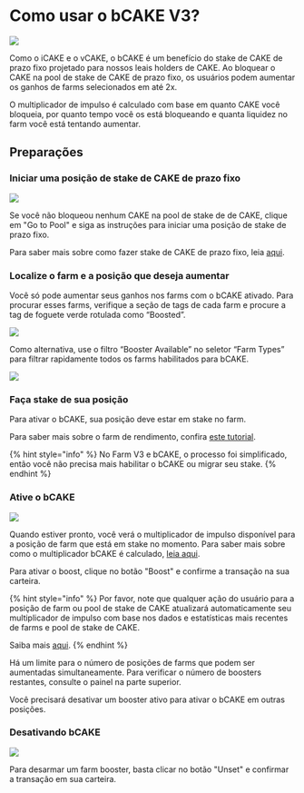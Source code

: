 # Como usar o bCAKE V3?

![](../../../.gitbook/assets/how-to-use-bCAKE.png)

Como o iCAKE e o vCAKE, o bCAKE é um benefício do stake de CAKE de prazo fixo projetado para nossos leais holders de CAKE. Ao bloquear o CAKE na pool de stake de CAKE de prazo fixo, os usuários podem aumentar os ganhos de farms selecionados em até 2x.&#x20;

O multiplicador de impulso é calculado com base em quanto CAKE você bloqueia, por quanto tempo você os está bloqueando e quanta liquidez no farm você está tentando aumentar.

## Preparações <a href="#preparations" id="preparations"></a>

### Iniciar uma posição de stake de CAKE de prazo fixo

![](<../../../.gitbook/assets/image (15) (1).png>)

Se você não bloqueou nenhum CAKE na pool de stake de de CAKE, clique em "Go to Pool" e siga as instruções para iniciar uma posição de stake de prazo fixo.&#x20;

Para saber mais sobre como fazer stake de CAKE de prazo fixo, leia [aqui](https://docs.pancakeswap.finance/v/portuguese-brazilian/products/pancakeswap-exchange).

### Localize o farm e a posição que deseja aumentar&#x20;

Você só pode aumentar seus ganhos nos farms com o bCAKE ativado. Para procurar esses farms, verifique a seção de tags de cada farm e procure a tag de foguete verde rotulada como “Boosted”.

![](../../../.gitbook/assets/image.png)

Como alternativa, use o filtro “Booster Available” no seletor “Farm Types” para filtrar rapidamente todos os farms habilitados para bCAKE.

![](<../../../.gitbook/assets/image (45).png>)

### Faça stake de sua posição&#x20;

Para ativar o bCAKE, sua posição deve estar em stake no farm.&#x20;

Para saber mais sobre o farm de rendimento, confira [este tutorial](../how-to-use-farms.md).&#x20;

{% hint style="info" %}
No Farm V3 e bCAKE, o processo foi simplificado, então você não precisa mais habilitar o bCAKE ou migrar seu stake.
{% endhint %}

### Ative o bCAKE <a href="#b3a80f22-5043-4e4b-afae-93b4abec504e" id="b3a80f22-5043-4e4b-afae-93b4abec504e"></a>

![](<../../../.gitbook/assets/image (35).png>)

Quando estiver pronto, você verá o multiplicador de impulso disponível para a posição de farm que está em stake no momento. Para saber mais sobre como o multiplicador bCAKE é calculado, [leia aqui](https://docs.pancakeswap.finance/v/portuguese-brazilian/produtos/yield-farming/bcake/perguntas-frequentes#por-que-meus-multiplicadores-mudam-mesmo-apos-a-ativacao).&#x20;

Para ativar o boost, clique no botão "Boost" e confirme a transação na sua carteira.

{% hint style="info" %}
Por favor, note que qualquer ação do usuário para a posição de farm ou pool de stake de CAKE atualizará automaticamente seu multiplicador de impulso com base nos dados e estatísticas mais recentes de farms e pool de stake de CAKE.&#x20;

Saiba mais [aqui](https://docs.pancakeswap.finance/v/portuguese-brazilian/produtos/yield-farming/bcake/perguntas-frequentes#por-que-meus-multiplicadores-mudam-mesmo-apos-a-ativacao).
{% endhint %}

Há um limite para o número de posições de farms que podem ser aumentadas simultaneamente. Para verificar o número de boosters restantes, consulte o painel na parte superior.&#x20;

Você precisará desativar um booster ativo para ativar o bCAKE em outras posições.&#x20;

### Desativando bCAKE

![](<../../../.gitbook/assets/image (36).png>)

Para desarmar um farm booster, basta clicar no botão "Unset" e confirmar a transação em sua carteira.

